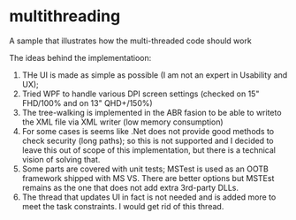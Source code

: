 # multithreading
A sample that illustrates how the multi-threaded code should work

The ideas behind the implementatioon:

1. THe UI is made as simple as possible (I am not an expert in Usability and UX);
2. Tried WPF to handle various DPI screen settings (checked on 15" FHD/100% and on 13" QHD+/150%)
3. The tree-walking is implemented in the ABR fasion to be able to writeto the XML file via XML writer (low memory consumption)
4. For some cases is seems like .Net does not provide good methods to check security (long paths); so this is not supported and I decided to leave this out of scope of this implementation, but there is a technical vision of solving that.
5. Some parts are covered with unit tests; MSTest is used as an OOTB framework shipped with MS VS. There are better options but MSTEst remains as the one that does not add extra 3rd-party DLLs.
6. The thread that updates UI in fact is not needed and is added more to meet the task constraints. I would get rid of this thread.
